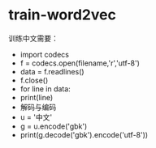 # train-word2vec
训练中文需要：
- import codecs
- f = codecs.open(filename,'r','utf-8') 
- data = f.readlines()
- f.close()
- for line in data:
- print(line)
  
- 解码与编码
- u = '中文'
- g = u.encode('gbk')
- print(g.decode('gbk').encode('utf-8'))

